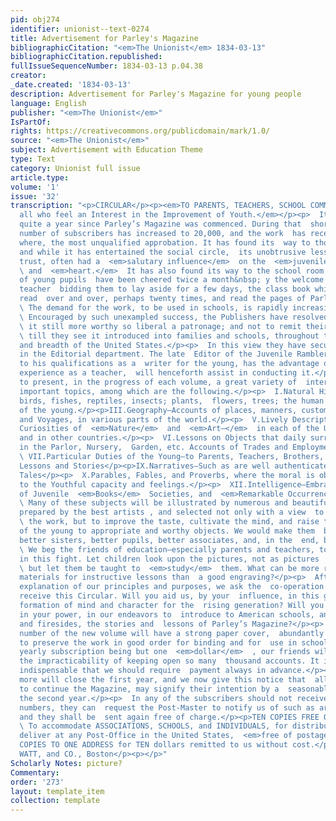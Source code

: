 ```yaml
---
pid: obj274
identifier: unionist--text-0274
title: Advertisement for Parley's Magazine
bibliographicCitation: "<em>The Unionist</em> 1834-03-13"
bibliographicCitation.republished: 
fullIssueSequenceNumber: 1834-03-13 p.04.38
creator: 
_date.created: '1834-03-13'
description: Advertisement for Parley's Magazine for young people
language: English
publisher: "<em>The Unionist</em>"
IsPartOf: 
rights: https://creativecommons.org/publicdomain/mark/1.0/
source: "<em>The Unionist</em>"
subject: Advertisement with Education Theme
type: Text
category: Unionist full issue
article.type: 
volume: '1'
issue: '32'
transcription: "<p>CIRCULAR</p><p><em>TO PARENTS, TEACHERS, SCHOOL COMMITTEES,</em></p><p><em>And
  all who feel an Interest in the Improvement of Youth.</em></p><p>  It is not yet
  quite a year since Parley’s Magazine was commenced. During that  short period the
  number of subscribers has increased to 20,000, and the work  has received, every
  where, the most unqualified approbation. It has found its  way to thousands of families,
  and while it has entertained the social circle,  its unobtrusive lessons have, we
  trust, often had a  <em>salutary influence</em>  on the  <em>juvenile mind</em>
  \ and  <em>heart.</em>  It has also found its way to the school room; and many classes
  of young pupils  have been cheered twice a month&nbsp; y the welcome voice of their
  teacher  bidding them to lay aside for a few days, the class book which they have
  read  over and over, perhaps twenty times, and read the pages of Parley’s Magazine.
  \ The demand for the work, to be used in schools, is rapidly increasing.</p><p>
  \ Encouraged by such unexampled success, the Publishers have resolved to render
  \ it still more worthy so liberal a patronage; and not to remit their exertions
  \ till they see it introduced into families and schools, throughout the whole  length
  and breadth of the United States.</p><p>  In this view they have secured new aid
  in the Editorial department. The late  Editor of the Juvenile Rambler, who, in addition
  to his qualifications as a  writer for the young, has the advantage of many years
  experience as a teacher,  will henceforth assist in conducting it.</p><p>  We propose
  to present, in the progress of each volume, a great variety of  interesting and
  important topics, among which are the following.</p><p>  I.Natural History—Of beasts,
  birds, fishes, reptiles, insects; plants,  flowers, trees; the human frame, &amp;c.</p><p>II.Biography—Especially
  of the young.</p><p>III.Geography—Accounts of places, manners, customs, etc.</p><p>IV.Travels
  and Voyages, in various parts of the world.</p><p>  V.Lively Descriptions of the
  Curiosities of  <em>Nature</em>  and  <em>Art—</em>  in each of the United States,
  and in other countries.</p><p>  VI.Lessons on Objects that daily surround Children
  in the Parlor, Nursery,  Garden, etc. Accounts of Trades and Employments.</p><p>
  \ VII.Particular Duties of the Young—to Parents, Teachers, Brothers, Sisters,  etc.</p><p>VIII.Bible
  Lessons and Stories</p><p>IX.Narratives—Such as are well authenticated—Original
  Tales</p><p>  X.Parables, Fables, and Proverbs, where the moral is obvious and excellent.</p><p>XI.Poetry—Adapted
  to the Youthful capacity and feelings.</p><p>  XII.Intelligence—Embracing Accounts
  of Juvenile  <em>Books</em>  Societies, and  <em>Remarkable Occurrences.</em></p><p>
  \ Many of these subjects will be illustrated by numerous and beautiful  engravings,
  prepared by the best artists , and selected not only with a view  to  <em>adorn</em>
  \ the work, but to improve the taste, cultivate the mind, and raise the  affections
  of the young to appropriate and worthy objects. We would make them  better brothers,
  better sisters, better pupils, better associates, and, in the  end, better citizens.</p><p>
  \ We beg the friends of education—especially parents and teachers, to view the  matter
  in this fight. Let children look upon the pictures, not as pictures  <em>merely;</em>
  \ but let them be taught to  <em>study</em>  them. What can be more rich in valuable
  materials for instructive lessons than  a good engraving?</p><p>  After this brief
  explanation of our principles and purposes, we ask the  co-operation of all who
  receive this Circular. Will you aid us, by your  influence, in this great work—the
  formation of mind and character for the  rising generation? Will you assist us all
  in your power, in our endeavors to  introduce to American schools, and parlors,
  and firesides, the stories and  lessons of Parley’s Magazine?</p><p>  Every single
  number of the new volume will have a strong paper cover,  abundantly sufficient
  to preserve the work in good order for binding and for  use in schools.</p><p>  The
  yearly subscription being but one  <em>dollar</em>  , our friends will perceive
  the impracticability of keeping open so many  thousand accounts. It is therefore
  indispensable that we should require  payment always in advance.</p><p>  Two numbers
  more will close the first year, and we now give this notice that  all who desire
  to continue the Magazine, may signify their intention by a  seasonable advance for
  the second year.</p><p>  In any of the subscribers should not receive all their
  numbers, they can  request the Post-Master to notify us of such as are missing,
  and they shall be  sent again free of charge.</p><p>TEN COPIES FREE OF POSTAGE.</p><p>
  \ To accommodate ASSOCIATIONS, SCHOOLS, and INDIVIDUALS, for distributions, we  will
  deliver at any Post-Office in the United States,  <em>free of postage,</em>  TEN
  COPIES TO ONE ADDRESS for TEN dollars remitted to us without cost.</p><p>LILLY,
  WATT, and CO., Boston</p><p></p>"
Scholarly Notes: picture?
Commentary: 
order: '273'
layout: template_item
collection: template
---
```


